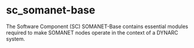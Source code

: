 sc_somanet-base
===============

The Software Component (SC) SOMANET-Base contains essential modules required to make SOMANET nodes operate in the context of a DYNARC system.
